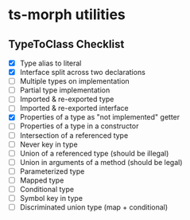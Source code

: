 # ts-morph utilities

## TypeToClass Checklist

- [x] Type alias to literal
- [x] Interface split across two declarations
- [ ] Multiple types on implementation
- [ ] Partial type implementation
- [ ] Imported & re-exported type
- [ ] Imported & re-exported interface
- [x] Properties of a type as "not implemented" getter
- [ ] Properties of a type in a constructor
- [ ] Intersection of a referenced type
- [ ] Never key in type
- [ ] Union of a referenced type (should be illegal)
- [ ] Union in arguments of a method (should be legal)
- [ ] Parameterized type
- [ ] Mapped type
- [ ] Conditional type
- [ ] Symbol key in type
- [ ] Discriminated union type (map + conditional)
